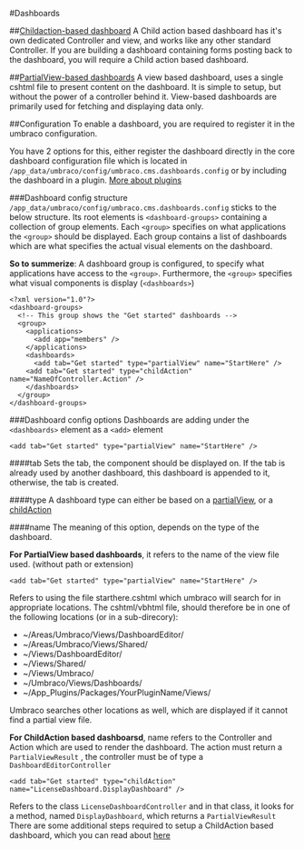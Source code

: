 #Dashboards

##[Childaction-based dashboard](ChildAction.md)
A Child action based dashboard has it's own dedicated Controller and view, and works like any other standard Controller. If you are building a dashboard containing forms posting back to the dashboard, you will require a Child action based dashboard. 

##[PartialView-based dashboards](ParetialView.md)
A view based dashboard, uses a single cshtml file to present content on the dashboard. It is simple to setup, but without the power of a controller behind it. View-based dashboards are primarily used for fetching and displaying data only.

##Configuration
To enable a dashboard, you are required to register it in the umbraco configuration. 

You have 2 options for this, either register the dashboard directly in the core dashboard configuration file which is located in ` /app_data/umbraco/config/umbraco.cms.dashboards.config` or by including the dashboard in a plugin. [More about plugins](../plugins/index.md)

###Dashboard config structure
` /app_data/umbraco/config/umbraco.cms.dashboards.config`  sticks to the below structure. Its root elements is `<dashboard-groups>` containing a collection of group elements. Each `<group>` specifies on what applications the `<group>` should be displayed. Each group contains a list of dashboards which are what specifies the actual visual elements on the dashboard. 

**So to summerize**: A dashboard group is configured, to specify what applications have access to the `<group>`. Furthermore, the `<group>` specifies what visual components is display (`<dashboards>`)

    <?xml version="1.0"?>
	<dashboard-groups>
	  <!-- This group shows the "Get started" dashboards -->
	  <group>
	    <applications>
	      <add app="members" />
	    </applications>
	    <dashboards>
	      <add tab="Get started" type="partialView" name="StartHere" />
		<add tab="Get started" type="childAction" name="NameOfController.Action" /> 	      
	    </dashboards>
	  </group> 
	</dashboard-groups> 


###Dashboard config options
Dashboards are adding under the `<dashboards>` element as a `<add>` element

	<add tab="Get started" type="partialView" name="StartHere" />

####tab
Sets the tab, the component should be displayed on. If the tab is already used by another dashboard, this dashboard is appended to it, otherwise, the tab is created.

####type
A dashboard type can either be based on a [partialView](partialView.md), or a [childAction](childaction.md)

####name
The meaning of this option, depends on the type of the dashboard. 

**For PartialView based dashboards**, it refers to the name of the view file used. (without path or extension)

	<add tab="Get started" type="partialView" name="StartHere" />
	
Refers to using the file starthere.cshtml which umbraco will search for in appropriate locations. The cshtml/vbhtml file, should therefore be in one of the following locations (or in a sub-direcory): 

* ~/Areas/Umbraco/Views/DashboardEditor/
* ~/Areas/Umbraco/Views/Shared/ 
* ~/Views/DashboardEditor/
* ~/Views/Shared/
* ~/Views/Umbraco/
* ~/Umbraco/Views/Dashboards/
* ~/App_Plugins/Packages/YourPluginName/Views/

Umbraco searches other locations as well, which are displayed if it cannot find a partial view file.

**For ChildAction based dashboarsd**, name refers to the Controller and Action which are used to render the dashboard. The action must return a `PartialViewResult` , the controller must be of type a `DashboardEditorController`

	<add tab="Get started" type="childAction" name="LicenseDashboard.DisplayDashboard" />

Refers to the class `LicenseDashboardController` and in that class, it looks for a method, named `DisplayDashboard`, which returns a `PartialViewResult` There are some additional steps
required to setup a ChildAction based dashboard, which you can read about [here](ChildAction.md) 
